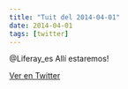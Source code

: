 ```yaml
---
title: "Tuit del 2014-04-01"
date: 2014-04-01
tags: [twitter]
---
```


@Liferay_es Allí estaremos!



[Ver en Twitter](https://twitter.com/i/web/status/450997484098428928)
